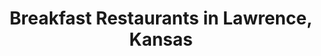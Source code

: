 ---
active: true
aliases:
- breakfast-brunch
- crepes
description: Breakfast restaurants offering curbside, takeout, and delivery food in
  Lawrence, Kansas
name: Breakfast
redirect_from:
- /cuisines/breakfast-brunch/
- /cuisines/crepes/
sitemap: true
slug: breakfast
title: Breakfast Restaurants in Lawrence, Kansas
---
